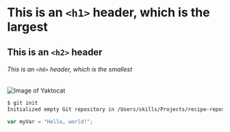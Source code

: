 # This is an `<h1>` header, which is the largest

## This is an `<h2>` header

###### This is an `<h6>` header, which is the smallest
![Image of Yaktocat](https://octodex.github.com/images/yaktocat.png)
```bash
$ git init
Initialized empty Git repository in /Users/skills/Projects/recipe-repository/.git/
```

``` javascript
var myVar = "Hello, world!";
```
